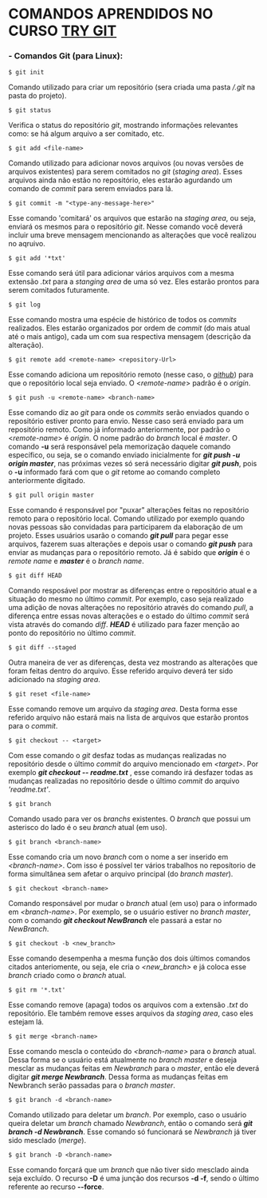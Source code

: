 # COMANDOS APRENDIDOS NO CURSO [__TRY GIT__](https://try.github.io/)

### - Comandos Git (para Linux):

    $ git init

Comando utilizado para criar um repositório (sera criada uma pasta _/.git_ na pasta do projeto).

    $ git status

Verifica o status do repositório _git_, mostrando informações relevantes como: se há algum arquivo a ser comitado, etc.

    $ git add <file-name>

Comando utilizado para adicionar novos arquivos (ou novas versões de arquivos existentes) para serem comitados no _git_ (_staging area_). Esses arquivos ainda não estão no repositório, eles estarão agurdando um comando de _commit_ para serem enviados para lá.

    $ git commit -m "<type-any-message-here>"

Esse comando 'comitará' os arquivos que estarão na _staging area_, ou seja, enviará os mesmos para o repositório _git_. Nesse comando você deverá incluir uma breve mensagem mencionando as alterações que você realizou no aqruivo.

    $ git add '*txt'

Esse comando será útil para adicionar vários arquivos com a mesma extensão _.txt_ para a _stanging area_ de uma só vez. Eles estarão prontos para serem comitados futuramente.

    $ git log

Esse comando mostra uma espécie de histórico de todos os _commits_ realizados. Eles estarão organizados por ordem de _commit_ (do mais atual até o mais antigo), cada um com sua respectiva mensagem (descrição da alteração).

    $ git remote add <remote-name> <repository-Url>

Esse comando adiciona um repositório remoto (nesse caso, o [_github_](https://github.com/)) para que o repositório local seja enviado. O \<_remote-name_\> padrão é o _origin_. 

    $ git push -u <remote-name> <branch-name>

Esse comando diz ao _git_ para onde os _commits_ serão enviados quando o repositório estiver pronto para envio. Nesse caso será enviado para um repositório remoto. Como já informado anteriormente, por padrão o \<_remote-name_\> é _origin_. O nome padrão do _branch_ local é _master_. O comando __-u__ será responsável pela memorização daquele comando específico, ou seja, se o comando enviado inicialmente for **_git push -u origin master_**, nas próximas vezes só será necessário digitar **_git push_**, pois o **-u** informado fará com que o _git_ retome ao comando completo anteriormente digitado.

    $ git pull origin master

Esse comando é responsável por "puxar" alterações feitas no repositório remoto para o repositório local. Comando utilizado por exemplo quando novas pessoas são convidadas para participarem da elaboração de um projeto. Esses usuários usarão o comando **_git pull_** para pegar esse arquivos, fazerem suas alterações e depois usar o comando **_git push_** para enviar as mudanças para o repositório remoto. Já é sabido que **_origin_** é o _remote name_ e **_master_** é o _branch name_.

    $ git diff HEAD

Comando resposável por mostrar as diferenças entre o repositório atual e a situação do mesmo no último _commit_. Por exemplo, caso seja realizado uma adição de novas alterações no repositório através do comando _pull_, a diferença entre essas novas alterações e o estado do último _commit_ será vista através do comando _diff_. **_HEAD_** é utilizado para fazer menção ao ponto do repositório no último _commit_.

    $ git diff --staged

Outra maneira de ver as diferenças, desta vez mostrando as alterações que foram feitas dentro do arquivo. Esse referido arquivo deverá ter sido adicionado na _staging area_.

    $ git reset <file-name>

Esse comando remove um arquivo da _staging area_. Desta forma esse referido arquivo não estará mais na lista de arquivos que estarão prontos para o _commit_.

    $ git checkout -- <target>

Com esse comando o _git_ desfaz todas as mudanças realizadas no repositório desde o último _commit_ do arquivo mencionado em _\<target\>_. Por exemplo **_git checkout -- readme.txt_** , esse comando irá desfazer todas as mudanças realizadas no repositório desde o último _commit_ do arquivo _'readme.txt'_.

    $ git branch

Comando usado para ver os _branchs_ existentes. O _branch_ que possui um asterisco do lado é o seu _branch_ atual (em uso).

    $ git branch <branch-name>

Esse comando cria um novo _branch_ com o nome a ser inserido em _\<branch-name\>_. Com isso é possível ter vários trabalhos no reposítorio de forma simultânea sem afetar o arquivo principal (do _branch master_).

    $ git checkout <branch-name>

Comando responsável por mudar o _branch_ atual (em uso) para o informado  em _\<branch-name\>_. Por exemplo, se o usuário estiver no _branch master_, com o comando **_git checkout NewBranch_** ele passará a estar no _NewBranch_.

    $ git checkout -b <new_branch>

Esse comando desempenha a mesma função dos dois últimos comandos citados anteriomente, ou seja, ele cria o _\<new_branch\>_ e já coloca esse _branch_ criado como o _branch_ atual.

    $ git rm '*.txt'

Esse comando remove (apaga) todos os arquivos com a extensão _.txt_ do repositório. Ele também remove esses arquivos da _staging area_, caso eles estejam lá.

    $ git merge <branch-name>

Esse comando mescla o conteúdo do _\<branch-name\>_ para o _branch_ atual. Dessa forma se o usuário está atualmente no _branch master_ e deseja mesclar as mudanças feitas em _Newbranch_ para o _master_, então ele deverá digitar **_git merge Newbranch_**. Dessa forma as mudanças feitas em Newbranch serão passadas para o _branch master_.

    $ git branch -d <branch-name>

Comando utilizado para deletar um _branch_. Por exemplo, caso o usuário queira deletar um _branch_ chamado _Newbranch_, então o comando será **_git branch -d Newbranch_**. Esse comando só funcionará se _Newbranch_ já tiver sido mesclado (_merge_).

    $ git branch -D <branch-name>

Esse comando forçará que um _branch_ que não tiver sido mesclado ainda seja excluído. O recurso __-D__ é uma junção dos recursos __-d -f__, sendo o último referente ao recurso __--force__.

